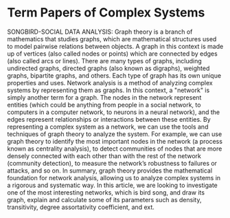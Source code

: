 # Term Papers of Complex Systems
SONGBIRD-SOCIAL DATA ANALYSIS:
Graph theory is a branch of mathematics that studies graphs, which are mathematical structures used to model pairwise relations between objects. A graph in this context is made up of vertices (also called nodes or points) which are connected by edges (also called arcs or lines). There are many types of graphs, including undirected graphs, directed graphs (also known as digraphs), weighted graphs, bipartite graphs, and others. Each type of graph has its own unique properties and uses.
Network analysis is a method of analyzing complex systems by representing them as graphs. In this context, a "network" is simply another term for a graph. The nodes in the network represent entities (which could be anything from people in a social network, to computers in a computer network, to neurons in a neural network), and the edges represent relationships or interactions between these entities.
By representing a complex system as a network, we can use the tools and techniques of graph theory to analyze the system. For example, we can use graph theory to identify the most important nodes in the network (a process known as centrality analysis), to detect communities of nodes that are more densely connected with each other than with the rest of the network (community detection), to measure the network’s robustness to failures or attacks, and so on.
In summary, graph theory provides the mathematical foundation for network analysis, allowing us to analyze complex systems in a rigorous and systematic way.
In this article, we are looking to investigate one of the most interesting networks, which is bird song, and draw its graph, explain and calculate some of its parameters such as density, transitivity, degree assortativity coefficient, and ext.